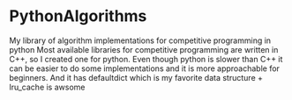# PythonAlgorithms
My library of algorithm implementations for competitive programming in python
Most available libraries for competitive programming are written in C++, so I created one for python. Even though python is slower than C++ it can be easier to do some implementations and it is more approachable for beginners. And it has defaultdict which is my favorite data structure + lru_cache is awsome

